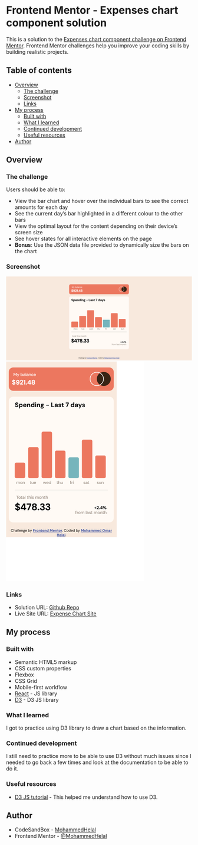 # Frontend Mentor - Expenses chart component solution

This is a solution to the [Expenses chart component challenge on Frontend Mentor](https://www.frontendmentor.io/challenges/expenses-chart-component-e7yJBUdjwt). Frontend Mentor challenges help you improve your coding skills by building realistic projects.

## Table of contents

- [Overview](#overview)
  - [The challenge](#the-challenge)
  - [Screenshot](#screenshot)
  - [Links](#links)
- [My process](#my-process)
  - [Built with](#built-with)
  - [What I learned](#what-i-learned)
  - [Continued development](#continued-development)
  - [Useful resources](#useful-resources)
- [Author](#author)

## Overview

### The challenge

Users should be able to:

- View the bar chart and hover over the individual bars to see the correct amounts for each day
- See the current day’s bar highlighted in a different colour to the other bars
- View the optimal layout for the content depending on their device’s screen size
- See hover states for all interactive elements on the page
- **Bonus**: Use the JSON data file provided to dynamically size the bars on the chart

### Screenshot

![Desktop screenshot](./screenshots/expenses-chart-desktop.png)
![Mobile screenshot](./screenshots/expenses-chart-mobile.png)

### Links

- Solution URL: [Github Repo](https://github.com/MohammedHelal/expenses-chart)
- Live Site URL: [Expense Chart Site](https://mohammedhelal.github.io/expenses-chart/)

## My process

### Built with

- Semantic HTML5 markup
- CSS custom properties
- Flexbox
- CSS Grid
- Mobile-first workflow
- [React](https://reactjs.org/) - JS library
- [D3](https://d3js.org/) - D3 JS library

### What I learned

I got to practice using D3 library to draw a chart based on the information.

### Continued development

I still need to practice more to be able to use D3 without much issues since I needed to go back a few times and look at the documentation to be able to do it.

### Useful resources

- [D3 JS tutorial](https://www.freecodecamp.org/news/d3js-tutorial-data-visualization-for-beginners/) - This helped me understand how to use D3.

## Author

- CodeSandBox - [MohammedHelal](https://codesandbox.io/u/MohammedHelal)
- Frontend Mentor - [@MohammedHelal](https://www.frontendmentor.io/profile/MohammedHelal)
